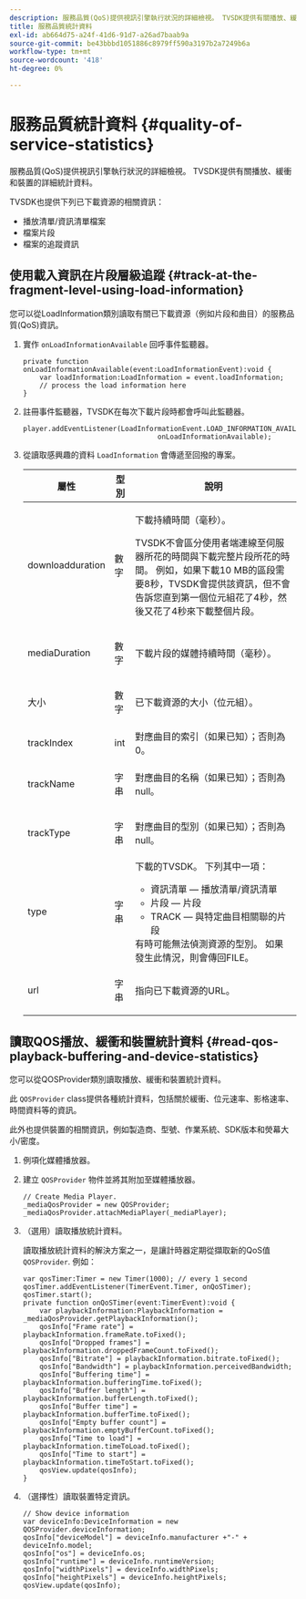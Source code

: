 ```yaml
---
description: 服務品質(QoS)提供視訊引擎執行狀況的詳細檢視。 TVSDK提供有關播放、緩衝和裝置的詳細統計資料。
title: 服務品質統計資料
exl-id: ab664d75-a24f-41d6-91d7-a26ad7baab9a
source-git-commit: be43bbbd1051886c8979ff590a3197b2a7249b6a
workflow-type: tm+mt
source-wordcount: '418'
ht-degree: 0%

---
```


# 服務品質統計資料 {#quality-of-service-statistics}

服務品質(QoS)提供視訊引擎執行狀況的詳細檢視。 TVSDK提供有關播放、緩衝和裝置的詳細統計資料。

TVSDK也提供下列已下載資源的相關資訊：

* 播放清單/資訊清單檔案
* 檔案片段
* 檔案的追蹤資訊

## 使用載入資訊在片段層級追蹤 {#track-at-the-fragment-level-using-load-information}

您可以從LoadInformation類別讀取有關已下載資源（例如片段和曲目）的服務品質(QoS)資訊。

1. 實作 `onLoadInformationAvailable` 回呼事件監聽器。

   ```
   private function onLoadInformationAvailable(event:LoadInformationEvent):void { 
       var loadInformation:LoadInformation = event.loadInformation; 
       // process the load information here     
   }
   ```

1. 註冊事件監聽器，TVSDK在每次下載片段時都會呼叫此監聽器。

   ```
   player.addEventListener(LoadInformationEvent.LOAD_INFORMATION_AVAILABLE,  
                                    onLoadInformationAvailable);
   ```

1. 從讀取感興趣的資料 `LoadInformation` 會傳遞至回撥的專案。

   <table id="table_75E61A2EB25E435DB631166A7FF64757"> 
   <thead> 
   <tr> 
      <th colname="col01" class="entry"> 屬性 </th> 
      <th colname="col1" class="entry"> 型別 </th> 
      <th colname="col2" class="entry"> 說明 </th> 
   </tr> 
   </thead>
   <tbody> 
   <tr> 
      <td colname="col01"> <span class="codeph"> downloadduration </span> </td> 
      <td colname="col1"> <p>數字 </p> </td> 
      <td colname="col2"> <p>下載持續時間（毫秒）。 </p> <p>TVSDK不會區分使用者端連線至伺服器所花的時間與下載完整片段所花的時間。 例如，如果下載10 MB的區段需要8秒，TVSDK會提供該資訊，但不會告訴您直到第一個位元組花了4秒，然後又花了4秒來下載整個片段。 </p> </td> 
   </tr> 
   <tr> 
      <td colname="col01"> <span class="codeph"> mediaDuration </span> </td> 
      <td colname="col1"> <p>數字 </p> </td> 
      <td colname="col2"> 下載片段的媒體持續時間（毫秒）。 </td> 
   </tr> 
   <tr> 
      <td colname="col01"> <span class="codeph"> 大小 </span> </td> 
      <td colname="col1"> <p>數字 </p> </td> 
      <td colname="col2"> 已下載資源的大小（位元組）。 </td> 
   </tr> 
   <tr> 
      <td colname="col01"> <span class="codeph"> trackIndex </span> </td> 
      <td colname="col1"> <p>int </p> </td> 
      <td colname="col2"> 對應曲目的索引（如果已知）；否則為0。 </td> 
   </tr> 
   <tr> 
      <td colname="col01"> <span class="codeph"> trackName </span> </td> 
      <td colname="col1"> <p>字串 </p> </td> 
      <td colname="col2"> 對應曲目的名稱（如果已知）；否則為null。 </td> 
   </tr> 
   <tr> 
      <td colname="col01"> <span class="codeph"> trackType </span> </td> 
      <td colname="col1"> <p>字串 </p> </td> 
      <td colname="col2"> 對應曲目的型別（如果已知）；否則為null。 </td> 
   </tr> 
   <tr> 
      <td colname="col01"> <span class="codeph"> type </span> </td> 
      <td colname="col1"> <p>字串 </p> </td> 
      <td colname="col2"> 下載的TVSDK。 下列其中一項： 
      <ul id="ul_FA02F42D109344F4866073908CA4E835"> 
      <li id="li_0E2D3EBCAB58477FB5EA526C54FACFFB">資訊清單 — 播放清單/資訊清單 </li> 
      <li id="li_D7894C2F0CB64C909C6398288EA5683A">片段 — 片段 </li> 
      <li id="li_4D4FEDB7704C411B80891B5028B0C20E">TRACK — 與特定曲目相關聯的片段 </li> 
      </ul> 有時可能無法偵測資源的型別。 如果發生此情況，則會傳回FILE。 </td> 
   </tr> 
   <tr> 
      <td colname="col01"> <span class="codeph"> url </span> </td> 
      <td colname="col1"> <p>字串 </p> </td> 
      <td colname="col2"> 指向已下載資源的URL。 </td> 
   </tr> 
   </tbody> 
   </table>

## 讀取QOS播放、緩衝和裝置統計資料 {#read-qos-playback-buffering-and-device-statistics}

您可以從QOSProvider類別讀取播放、緩衝和裝置統計資料。

此 `QOSProvider` class提供各種統計資料，包括關於緩衝、位元速率、影格速率、時間資料等的資訊。

此外也提供裝置的相關資訊，例如製造商、型號、作業系統、SDK版本和熒幕大小/密度。

1. 例項化媒體播放器。
1. 建立 `QOSProvider` 物件並將其附加至媒體播放器。

   ```
   // Create Media Player. 
   _mediaQosProvider = new QOSProvider; 
   _mediaQosProvider.attachMediaPlayer(_mediaPlayer);
   ```

1. （選用）讀取播放統計資料。

   讀取播放統計資料的解決方案之一，是讓計時器定期從擷取新的QoS值 `QOSProvider`. 例如：

   ```
   var qosTimer:Timer = new Timer(1000); // every 1 second  
   qosTimer.addEventListener(TimerEvent.Timer, onQoSTimer);  
   qosTimer.start(); 
   private function onQoSTimer(event:TimerEvent):void { 
       var playbackInformation:PlaybackInformation = _mediaQosProvider.getPlaybackInformation(); 
       qosInfo["Frame rate"] = playbackInformation.frameRate.toFixed();  
       qosInfo["Dropped frames"] = playbackInformation.droppedFrameCount.toFixed(); 
       qosInfo["Bitrate"] = playbackInformation.bitrate.toFixed(); 
       qosInfo["Bandwidth"] = playbackInformation.perceivedBandwidth; 
       qosInfo["Buffering time"] = playbackInformation.bufferingTime.toFixed(); 
       qosInfo["Buffer length"] = playbackInformation.bufferLength.toFixed();  
       qosInfo["Buffer time"] = playbackInformation.bufferTime.toFixed(); 
       qosInfo["Empty buffer count"] = playbackInformation.emptyBufferCount.toFixed();  
       qosInfo["Time to load"] = playbackInformation.timeToLoad.toFixed();  
       qosInfo["Time to start"] = playbackInformation.timeToStart.toFixed(); 
       qosView.update(qosInfo); 
   }
   ```

1. （選擇性）讀取裝置特定資訊。

   ```
   // Show device information 
   var deviceInfo:DeviceInformation = new QOSProvider.deviceInformation; 
   qosInfo["deviceModel"] = deviceInfo.manufacturer +"-" + deviceInfo.model; 
   qosInfo["os"] = deviceInfo.os;  
   qosInfo["runtime"] = deviceInfo.runtimeVersion;  
   qosInfo["widthPixels"] = deviceInfo.widthPixels;  
   qosInfo["heightPixels"] = deviceInfo.heightPixels; 
   qosView.update(qosInfo); 
   ```
